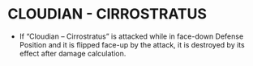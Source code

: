 
# CLOUDIAN - CIRROSTRATUS

*   If “Cloudian – Cirrostratus” is attacked while in face-down Defense Position and it is flipped face-up by the attack, it is destroyed by its effect after damage calculation.

  